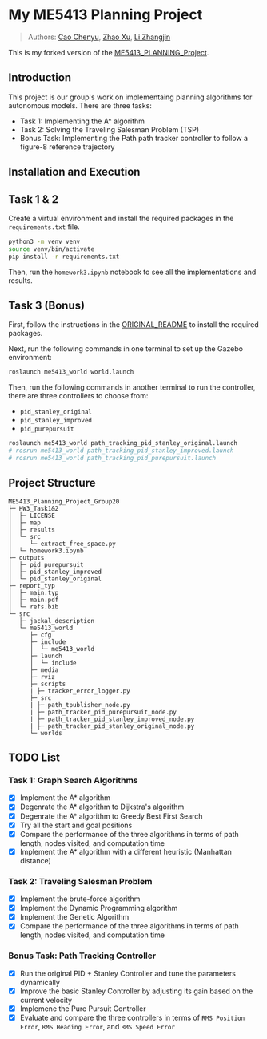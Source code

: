 <!-- markdownlint-disable MD024 -->

# My ME5413 Planning Project

> Authors: [Cao Chenyu](https://github.com/ruziniuuuuu), [Zhao Xu](https://github.com/AeroEmbedAutoTechJohn), [Li Zhangjin](https://github.com/Lizhangjin)

This is my forked version of the [ME5413_PLANNING_Project](https://github.com/ruziniuuuuu/ME5413_Planning_Project_Group20.git).

## Introduction

This project is our group's work on implementaing planning algorithms for autonomous models. There are three tasks:

- Task 1: Implementing the A* algorithm
- Task 2: Solving the Traveling Salesman Problem (TSP)
- Bonus Task: Implementing the Path path tracker controller to follow a figure-8 reference trajectory

## Installation and Execution

## Task 1 & 2

Create a virtual environment and install the required packages in the `requirements.txt` file.

```bash
python3 -m venv venv
source venv/bin/activate
pip install -r requirements.txt
```

Then, run the `homework3.ipynb` notebook to see all the implementations and results.

## Task 3 (Bonus)

First, follow the instructions in the [ORIGINAL_README](./README_ORIGINAL.md) to install the required packages.

Next, run the following commands in one terminal to set up the Gazebo environment:

```bash
roslaunch me5413_world world.launch
```

Then, run the following commands in another terminal to run the controller, there are three controllers to choose from:

- `pid_stanley_original`
- `pid_stanley_improved`
- `pid_purepursuit`

```bash
roslaunch me5413_world path_tracking_pid_stanley_original.launch
# rosrun me5413_world path_tracking_pid_stanley_improved.launch
# rosrun me5413_world path_tracking_pid_purepursuit.launch
```

## Project Structure

```plaintext
ME5413_Planning_Project_Group20
├─ HW3_Task1&2
│  ├─ LICENSE
│  ├─ map
│  ├─ results
│  └─ src
│     └─ extract_free_space.py
│  └─ homework3.ipynb
├─ outputs
│  ├─ pid_purepursuit
│  ├─ pid_stanley_improved
│  └─ pid_stanley_original
├─ report_typ
│  ├─ main.typ
│  ├─ main.pdf
│  └─ refs.bib
└─ src
   ├─ jackal_description
   └─ me5413_world
      ├─ cfg
      ├─ include
      │  └─ me5413_world
      ├─ launch
      │  └─ include
      ├─ media
      ├─ rviz
      ├─ scripts
      | ├─ tracker_error_logger.py
      ├─ src
      | ├─ path_tpublisher_node.py
      | ├─ path_tracker_pid_purepursuit_node.py
      | ├─ path_tracker_pid_stanley_improved_node.py
      | ├─ path_tracker_pid_stanley_original_node.py
      └─ worlds
```

## TODO List

### Task 1: Graph Search Algorithms

- [x] Implement the A* algorithm
- [x] Degenrate the A* algorithm to Dijkstra's algorithm
- [x] Degenrate the A* algorithm to Greedy Best First Search
- [x] Try all the start and goal positions
- [x] Compare the performance of the three algorithms in terms of path length, nodes visited, and computation time
- [x] Implement the A* algorithm with a different heuristic (Manhattan distance)

### Task 2: Traveling Salesman Problem

- [x] Implement the brute-force algorithm
- [x] Implement the Dynamic Programming algorithm
- [x] Implement the Genetic Algorithm
- [x] Compare the performance of the three algorithms in terms of path length, nodes visited, and computation time

### Bonus Task: Path Tracking Controller

- [x] Run the original PID + Stanley Controller and tune the parameters dynamically
- [x] Improve the basic Stanley Controller by adjusting its gain based on the current velocity
- [x] Implemene the Pure Pursuit Controller
- [x] Evaluate and compare the three controllers in terms of `RMS Position Error`, `RMS Heading Error`, and `RMS Speed Error`
